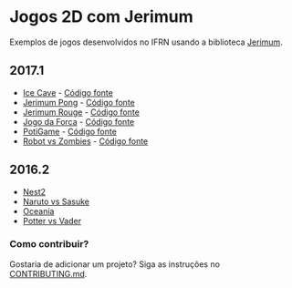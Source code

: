 # Jogos 2D com Jerimum

Exemplos de jogos desenvolvidos no IFRN usando a biblioteca [Jerimum](https://potigol.github.io/Jerimum).

## 2017.1

  - [Ice Cave](https://joaofilipenasc.github.io/Ice-Cave) - [Código fonte](https://github.com/joaofilipenasc/Ice-Cave)
  - [Jerimum Pong](https://jerimum-game-pong.github.io/LucasQuintela) - [Código fonte](https://github.com/LucasQuintela/jerimum-game-pong)
  - [Jerimum Rouge](https://saulodfp.github.io/jerimum-rogue) - [Código fonte](https://github.com/saulodfp/jerimum-rogue) 
  - [Jogo da Forca](https://jogo-forca-potigol.github.io/isaaccentenario) - [Código fonte](https://github.com/isaaccentenario/jogo-forca-potigol)
  - [PotiGame](https://TiagoLisboa.github.io/PotiGame) - [Código fonte](https://github.com/TiagoLisboa/PotiGame)
  - [Robot vs Zombies](https://Pjeferson.github.io/RobotVsZombies) - [Código fonte](https://github.com/Pjeferson/RobotVsZombies)

## 2016.2

  - [Nest2](https://github.com/henriqueap/Nest2)
  - [Naruto vs Sasuke](https://github.com/maykonkira/Game_Naruto_vs_Sasuke)
  - [Oceania](https://github.com/jonhalex/jogo-oceania)
  - [Potter vs Vader](https://github.com/fscaldas/potigame)

### Como contribuir?

Gostaria de adicionar um projeto? Siga as instruções no [CONTRIBUTING.md](CONTRIBUTING.md).
